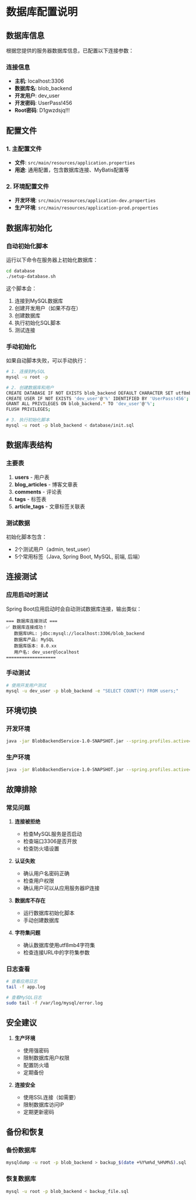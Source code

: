 # 数据库配置说明

## 数据库信息

根据您提供的服务器数据库信息，已配置以下连接参数：

### 连接信息
- **主机**: localhost:3306
- **数据库名**: blob_backend
- **开发用户**: dev_user
- **开发密码**: UserPass!456
- **Root密码**: D1gwzdsjq!!!

## 配置文件

### 1. 主配置文件
- **文件**: `src/main/resources/application.properties`
- **用途**: 通用配置，包含数据库连接、MyBatis配置等

### 2. 环境配置文件
- **开发环境**: `src/main/resources/application-dev.properties`
- **生产环境**: `src/main/resources/application-prod.properties`

## 数据库初始化

### 自动初始化脚本
运行以下命令在服务器上初始化数据库：

```bash
cd database
./setup-database.sh
```

这个脚本会：
1. 连接到MySQL数据库
2. 创建开发用户（如果不存在）
3. 创建数据库
4. 执行初始化SQL脚本
5. 测试连接

### 手动初始化
如果自动脚本失败，可以手动执行：

```bash
# 1. 连接到MySQL
mysql -u root -p

# 2. 创建数据库和用户
CREATE DATABASE IF NOT EXISTS blob_backend DEFAULT CHARACTER SET utf8mb4 COLLATE utf8mb4_unicode_ci;
CREATE USER IF NOT EXISTS 'dev_user'@'%' IDENTIFIED BY 'UserPass!456';
GRANT ALL PRIVILEGES ON blob_backend.* TO 'dev_user'@'%';
FLUSH PRIVILEGES;

# 3. 执行初始化脚本
mysql -u root -p blob_backend < database/init.sql
```

## 数据库表结构

### 主要表
1. **users** - 用户表
2. **blog_articles** - 博客文章表
3. **comments** - 评论表
4. **tags** - 标签表
5. **article_tags** - 文章标签关联表

### 测试数据
初始化脚本包含：
- 2个测试用户（admin, test_user）
- 5个常用标签（Java, Spring Boot, MySQL, 前端, 后端）

## 连接测试

### 应用启动时测试
Spring Boot应用启动时会自动测试数据库连接，输出类似：

```
=== 数据库连接测试 ===
✅ 数据库连接成功！
   数据库URL: jdbc:mysql://localhost:3306/blob_backend
   数据库产品: MySQL
   数据库版本: 8.0.xx
   用户名: dev_user@localhost
===================
```

### 手动测试
```bash
# 使用开发用户测试
mysql -u dev_user -p blob_backend -e "SELECT COUNT(*) FROM users;"
```

## 环境切换

### 开发环境
```bash
java -jar BlobBackendService-1.0-SNAPSHOT.jar --spring.profiles.active=dev
```

### 生产环境
```bash
java -jar BlobBackendService-1.0-SNAPSHOT.jar --spring.profiles.active=prod
```

## 故障排除

### 常见问题

1. **连接被拒绝**
   - 检查MySQL服务是否启动
   - 检查端口3306是否开放
   - 检查防火墙设置

2. **认证失败**
   - 确认用户名密码正确
   - 检查用户权限
   - 确认用户可以从应用服务器IP连接

3. **数据库不存在**
   - 运行数据库初始化脚本
   - 手动创建数据库

4. **字符集问题**
   - 确认数据库使用utf8mb4字符集
   - 检查连接URL中的字符集参数

### 日志查看
```bash
# 查看应用日志
tail -f app.log

# 查看MySQL日志
sudo tail -f /var/log/mysql/error.log
```

## 安全建议

1. **生产环境**
   - 使用强密码
   - 限制数据库用户权限
   - 配置防火墙
   - 定期备份

2. **连接安全**
   - 使用SSL连接（如需要）
   - 限制数据库访问IP
   - 定期更新密码

## 备份和恢复

### 备份数据库
```bash
mysqldump -u root -p blob_backend > backup_$(date +%Y%m%d_%H%M%S).sql
```

### 恢复数据库
```bash
mysql -u root -p blob_backend < backup_file.sql
``` 